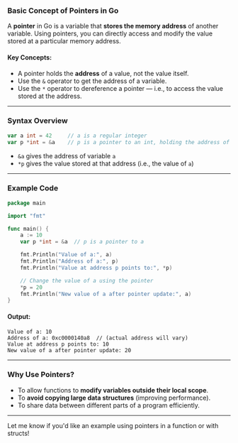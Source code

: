 ### **Basic Concept of Pointers in Go**

A **pointer** in Go is a variable that **stores the memory address** of another variable. Using pointers, you can directly access and modify the value stored at a particular memory address.

#### Key Concepts:

* A pointer holds the **address** of a value, not the value itself.
* Use the `&` operator to get the address of a variable.
* Use the `*` operator to dereference a pointer — i.e., to access the value stored at the address.

---

### **Syntax Overview**

```go
var a int = 42     // a is a regular integer
var p *int = &a    // p is a pointer to an int, holding the address of a
```

* `&a` gives the address of variable `a`
* `*p` gives the value stored at that address (i.e., the value of `a`)

---

### **Example Code**

```go
package main

import "fmt"

func main() {
    a := 10
    var p *int = &a  // p is a pointer to a

    fmt.Println("Value of a:", a)
    fmt.Println("Address of a:", p)
    fmt.Println("Value at address p points to:", *p)

    // Change the value of a using the pointer
    *p = 20
    fmt.Println("New value of a after pointer update:", a)
}
```

#### **Output:**

```
Value of a: 10
Address of a: 0xc0000140a8  // (actual address will vary)
Value at address p points to: 10
New value of a after pointer update: 20
```

---

### **Why Use Pointers?**

* To allow functions to **modify variables outside their local scope**.
* To **avoid copying large data structures** (improving performance).
* To share data between different parts of a program efficiently.

---

Let me know if you'd like an example using pointers in a function or with structs!
